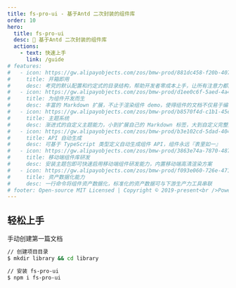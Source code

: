 ```yaml
---
title: fs-pro-ui - 基于Antd 二次封装的组件库
order: 10
hero:
  title: fs-pro-ui
  desc: 📖 基于Antd 二次封装的组件库
  actions:
    - text: 快速上手
      link: /guide
# features:
#   - icon: https://gw.alipayobjects.com/zos/bmw-prod/881dc458-f20b-407b-947a-95104b5ec82b/k79dm8ih_w144_h144.png
#     title: 开箱即用
#     desc: 考究的默认配置和约定式的目录结构，帮助开发者零成本上手，让所有注意力都能放在文档编写和组件开发上
#   - icon: https://gw.alipayobjects.com/zos/bmw-prod/d1ee0c6f-5aed-4a45-a507-339a4bfe076c/k7bjsocq_w144_h144.png
#     title: 为组件开发而生
#     desc: 丰富的 Markdown 扩展，不止于渲染组件 demo，使得组件的文档不仅易于编写、管理，还好看、好用
#   - icon: https://gw.alipayobjects.com/zos/bmw-prod/b8570f4d-c1b1-45eb-a1da-abff53159967/kj9t990h_w144_h144.png
#     title: 主题系统
#     desc: 渐进式的自定义主题能力，小到扩展自己的 Markdown 标签，大到自定义完整主题包，全由你定
#   - icon: https://gw.alipayobjects.com/zos/bmw-prod/b3e102cd-5dad-4046-a02a-be33241d1cc7/kj9t8oji_w144_h144.png
#     title: API 自动生成
#     desc: 可基于 TypeScript 类型定义自动生成组件 API，组件永远『表里如一』
#   - icon: https://gw.alipayobjects.com/zos/bmw-prod/3863e74a-7870-4874-b1e1-00a8cdf47684/kj9t7ww3_w144_h144.png
#     title: 移动端组件库研发
#     desc: 安装主题包即可快速启用移动端组件研发能力，内置移动端高清渲染方案
#   - icon: https://gw.alipayobjects.com/zos/bmw-prod/f093e060-726e-471c-a53e-e988ed3f560c/kj9t9sk7_w144_h144.png
#     title: 资产数据化能力
#     desc: 一行命令将组件资产数据化，标准化的资产数据可与下游生产力工具串联
# footer: Open-source MIT Licensed | Copyright © 2019-present<br />Powered by self
---
```


## 轻松上手

手动创建第一篇文档

```bash
// 创建项目目录
$ mkdir library && cd library

// 安装 fs-pro-ui
$ npm i fs-pro-ui


```

<!-- ## 反馈与共建

请访问 [GitHub](https://github.com/umijs/dumi) 或加入讨论群：

<img src="https://gw.alipayobjects.com/zos/bmw-prod/877c66b3-ec81-48ca-ad7f-f3a6f7e19b42/kiprxtw0_w1004_h1346.png" width="260" />
<img src="https://gw.alipayobjects.com/zos/bmw-prod/c18bc2a5-719a-48ca-b225-c79ef88bfb43/k7m10ymd_w1004_h1346.jpeg" width="260"/> -->

